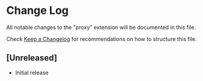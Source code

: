 # Change Log

All notable changes to the "proxy" extension will be documented in this file.

Check [Keep a Changelog](http://keepachangelog.com/) for recommendations on how to structure this file.

## [Unreleased]

- Initial release